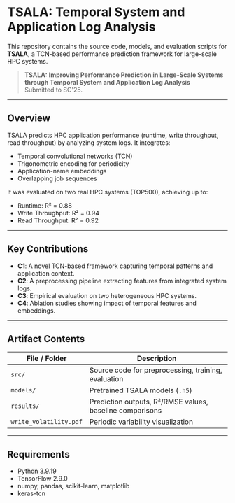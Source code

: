 # TSALA: Temporal System and Application Log Analysis

This repository contains the source code, models, and evaluation scripts for **TSALA**, a TCN-based performance prediction framework for large-scale HPC systems.

> **TSALA: Improving Performance Prediction in Large-Scale Systems through Temporal System and Application Log Analysis**  
> Submitted to SC'25.

---

## Overview

TSALA predicts HPC application performance (runtime, write throughput, read throughput) by analyzing system logs. It integrates:

- Temporal convolutional networks (TCN)
- Trigonometric encoding for periodicity
- Application-name embeddings
- Overlapping job sequences

It was evaluated on two real HPC systems (TOP500), achieving up to:
- Runtime: R² = 0.88
- Write Throughput: R² = 0.94
- Read Throughput: R² = 0.92

---

## Key Contributions

- **C1**: A novel TCN-based framework capturing temporal patterns and application context.
- **C2**: A preprocessing pipeline extracting features from integrated system logs.
- **C3**: Empirical evaluation on two heterogeneous HPC systems.
- **C4**: Ablation studies showing impact of temporal features and embeddings.

---

## Artifact Contents

| File / Folder | Description |
|---------------|-------------|
| `src/`        | Source code for preprocessing, training, evaluation |
| `models/`     | Pretrained TSALA models (`.h5`) |
| `results/`    | Prediction outputs, R²/RMSE values, baseline comparisons |
| `write_volatility.pdf` | Periodic variability visualization |


---

## Requirements

- Python 3.9.19  
- TensorFlow 2.9.0  
- numpy, pandas, scikit-learn, matplotlib  
- keras-tcn

